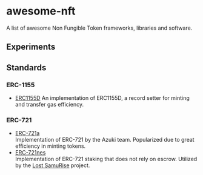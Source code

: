 # awesome-nft
A list of awesome Non Fungible Token frameworks, libraries and software.

## Experiments

## Standards

### ERC-1155
 * [ERC1155D](https://github.com/DonkeVerse/ERC1155D)
 An implementation of ERC1155D, a record setter for minting and transfer gas efficiency.



### ERC-721

* [ERC-721a](https://www.erc721a.org/)  
  Implementation of ERC-721 by the Azuki team. Popularized due to great efficiency in minting tokens.
* [ERC-721nes](https://www.erc721nes.org/)  
  Implementation of ERC-721 staking that does not rely on escrow. Utilized by the [Lost SamuRise](http://samurise.xyz) project.
